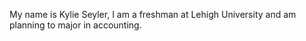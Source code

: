 My name is Kylie Seyler, I am a freshman at Lehigh University and am planning to major in accounting.